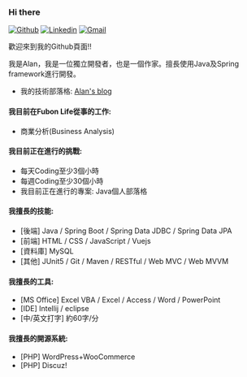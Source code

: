 ### Hi there

[![Github](https://img.shields.io/badge/-Github-000?style=flat&logo=Github&logoColor=white)](https://github.com/twcch)
[![Linkedin](https://img.shields.io/badge/-LinkedIn-blue?style=flat&logo=Linkedin&logoColor=white)](https://www.linkedin.com/in/twcch/)
[![Gmail](https://img.shields.io/badge/-Gmail-c14438?style=flat&logo=Gmail&logoColor=white)](mailto:twcch1218@gmail.com)

歡迎來到我的Github頁面!!

我是Alan，我是一位獨立開發者，也是一個作家。擅長使用Java及Spring framework進行開發。

* 我的技術部落格: [Alan's blog](https://twcch.github.io/)

#### 我目前在Fubon Life從事的工作:

* 商業分析(Business Analysis)

#### 我目前正在進行的挑戰:

* 每天Coding至少3個小時
* 每週Coding至少30個小時
* 我目前正在進行的專案: Java個人部落格

#### 我擅長的技能:

* [後端] Java / Spring Boot / Spring Data JDBC / Spring Data JPA
* [前端] HTML / CSS / JavaScript / Vuejs
* [資料庫] MySQL
* [其他] JUnit5 / Git / Maven / RESTful / Web MVC / Web MVVM

#### 我擅長的工具:

* [MS Office] Excel VBA / Excel / Access / Word / PowerPoint
* [IDE] Intellij / eclipse
* [中/英文打字] 約60字/分

#### 我擅長的開源系統:

* [PHP] WordPress+WooCommerce
* [PHP] Discuz!

